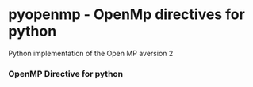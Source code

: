 pyopenmp - OpenMp directives for python
===================

Python implementation of the Open MP aversion 2

<h3> OpenMP Directive for python </h3>
